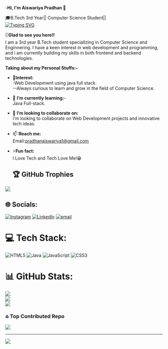  -**Hi, I'm Aiswariya Pradhan 👋**

 🎓B.Tech 3rd Year|| Computer Science Student|| <br>
 <a href="https://git.io/typing-svg"><img src="https://readme-typing-svg.herokuapp.com?font=Meta&pause=1000&color=3616BE&width=435&lines=Learning+Web+Development%F0%9F%8C%90;Passionate+about+Coding%F0%9F%92%BB" alt="Typing SVG" /></a>



 

🗄**Glad to see you here!!** <br> 
I am a 3rd year B.Tech student speciallzing in Computer Science and Enginnering. I have a keen interest in web development and programming, and i am currently building my skills in both frontend and backend technologies. 


**Taking about my Personal Stuffs:-**
- 👀**Interest:** <br>
   -Web Developmwnt using java full stack.<br>
--Always curious to learn and grow in the field of Computer Science.
  
- 🌱 **I’m currently learning:**- <br> Java Full-stack.

- 👯 **I’m looking to collaborate on:** <br> I'm looking to collaborate on Web Development projects and innovative tech ideas.
  
- 📫 **Reach me:** <br>Email:pradhanaiswariya1@gmail.com
  
- ⚡**Fun fact:** <br>I Love Tech and Tech Love Me!😁

  
  ## 🏆 GitHub Trophies
![](https://github-profile-trophy.vercel.app/?username=Aiswariya1&theme=radical&no-frame=false&no-bg=true&margin-w=4)


## 🌐 Socials:
[![Instagram](https://img.shields.io/badge/Instagram-%23E4405F.svg?logo=Instagram&logoColor=white)](https://instagram.com/s_iii_nu) [![LinkedIn](https://img.shields.io/badge/LinkedIn-%230077B5.svg?logo=linkedin&logoColor=white)](https://linkedin.com/in/www.linkedin.com/in/aiswariya-pradhan1407) [![email](https://img.shields.io/badge/Email-D14836?logo=gmail&logoColor=white)](mailto:pradhanaiswariya1@gmail.com) 

# 💻 Tech Stack:
![HTML5](https://img.shields.io/badge/html5-%23E34F26.svg?style=for-the-badge&logo=html5&logoColor=white) ![Java](https://img.shields.io/badge/java-%23ED8B00.svg?style=for-the-badge&logo=openjdk&logoColor=white) ![JavaScript](https://img.shields.io/badge/javascript-%23323330.svg?style=for-the-badge&logo=javascript&logoColor=%23F7DF1E) ![CSS3](https://img.shields.io/badge/css3-%231572B6.svg?style=for-the-badge&logo=css3&logoColor=white)
# 📊 GitHub Stats:
![](https://github-readme-stats.vercel.app/api?username=Aiswariya1&theme=dark&hide_border=false&include_all_commits=true&count_private=false)<br/>
![](https://nirzak-streak-stats.vercel.app/?user=Aiswariya1&theme=dark&hide_border=false)<br/>
![](https://github-readme-stats.vercel.app/api/top-langs/?username=Aiswariya1&theme=dark&hide_border=false&include_all_commits=true&count_private=false&layout=compact)


### 🔝 Top Contributed Repo
![](https://github-contributor-stats.vercel.app/api?username=Aiswariya1&limit=5&theme=dark&combine_all_yearly_contributions=true)

---
[![](https://visitcount.itsvg.in/api?id=Aiswariya1&icon=0&color=0)](https://visitcount.itsvg.in)

<!-- Proudly created with GPRM ( https://gprm.itsvg.in ) -->
